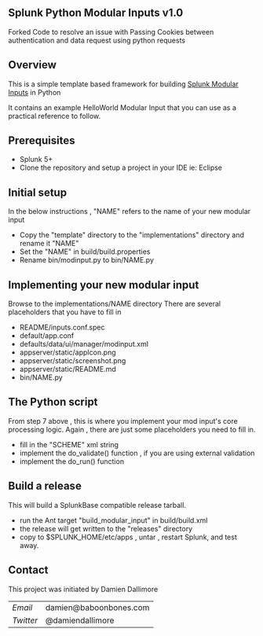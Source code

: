 ## Splunk Python Modular Inputs v1.0

Forked Code to resolve an issue with Passing Cookies between authentication and data request using python requests

## Overview

This is a simple template based framework for building <a href="http://docs.splunk.com/Documentation/Splunk/latest/AdvancedDev/ModInputsIntro">Splunk Modular Inputs</a> in Python

It contains an example HelloWorld Modular Input that you can use as a practical reference to follow.

## Prerequisites

* Splunk 5+
* Clone the repository and setup a project in your IDE ie: Eclipse

## Initial setup

In the below instructions , "NAME" refers to the name of your new modular input

* Copy the "template" directory to the "implementations" directory and rename it "NAME"
* Set the "NAME" in build/build.properties
* Rename bin/modinput.py to bin/NAME.py

## Implementing your new modular input

Browse to the implementations/NAME directory
There are several placeholders that you have to fill in

* README/inputs.conf.spec
* default/app.conf
* defaults/data/ui/manager/modinput.xml
* appserver/static/appIcon.png
* appserver/static/screenshot.png
* appserver/static/README.md
* bin/NAME.py

## The Python script

From step 7 above , this is where you implement your mod input's core processing logic.
Again , there are just some placeholders you need to fill in.

* fill in the "SCHEME" xml string
* implement the do_validate() function , if you are using external validation
* implement the do_run() function

## Build a release

This will build a SplunkBase compatible release tarball.

* run the Ant target "build_modular_input" in build/build.xml
* the release will get written to the "releases" directory
* copy to $SPLUNK_HOME/etc/apps , untar , restart Splunk, and test away.

## Contact

This project was initiated by Damien Dallimore
<table>

<tr>
<td><em>Email</em></td>
<td>damien@baboonbones.com</td>
</tr>

<tr>
<td><em>Twitter</em>
<td>@damiendallimore</td>
</tr>


</table>


